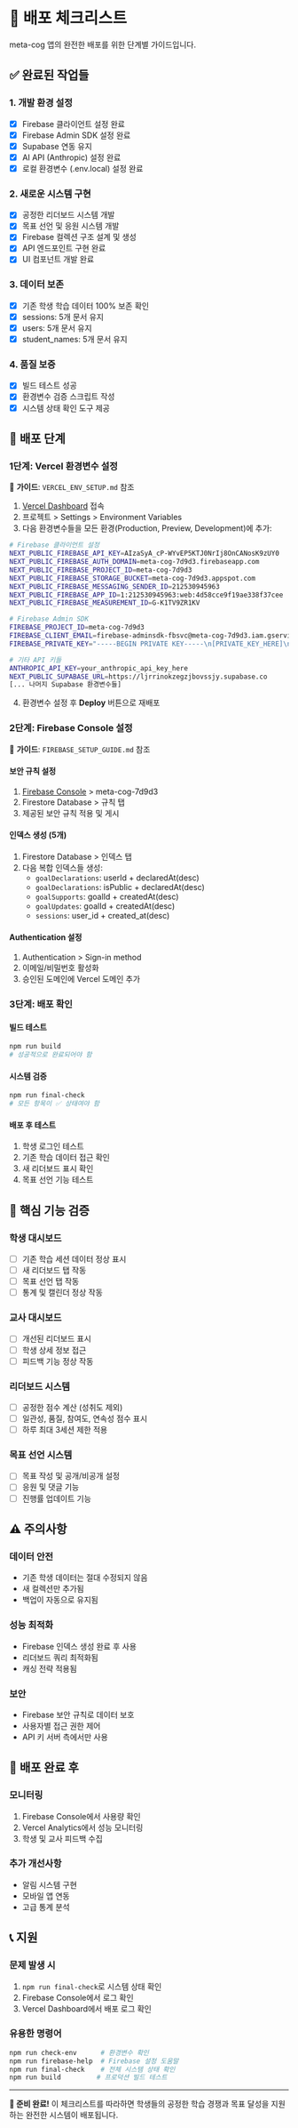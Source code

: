 # 🚀 배포 체크리스트

meta-cog 앱의 완전한 배포를 위한 단계별 가이드입니다.

## ✅ 완료된 작업들

### 1. 개발 환경 설정
- [x] Firebase 클라이언트 설정 완료
- [x] Firebase Admin SDK 설정 완료  
- [x] Supabase 연동 유지
- [x] AI API (Anthropic) 설정 완료
- [x] 로컬 환경변수 (.env.local) 설정 완료

### 2. 새로운 시스템 구현
- [x] 공정한 리더보드 시스템 개발
- [x] 목표 선언 및 응원 시스템 개발
- [x] Firebase 컬렉션 구조 설계 및 생성
- [x] API 엔드포인트 구현 완료
- [x] UI 컴포넌트 개발 완료

### 3. 데이터 보존
- [x] 기존 학생 학습 데이터 100% 보존 확인
- [x] sessions: 5개 문서 유지
- [x] users: 5개 문서 유지
- [x] student_names: 5개 문서 유지

### 4. 품질 보증
- [x] 빌드 테스트 성공
- [x] 환경변수 검증 스크립트 작성
- [x] 시스템 상태 확인 도구 제공

## 🔄 배포 단계

### 1단계: Vercel 환경변수 설정
📖 **가이드**: `VERCEL_ENV_SETUP.md` 참조

1. [Vercel Dashboard](https://vercel.com/dashboard) 접속
2. 프로젝트 > Settings > Environment Variables
3. 다음 환경변수들을 모든 환경(Production, Preview, Development)에 추가:

```bash
# Firebase 클라이언트 설정
NEXT_PUBLIC_FIREBASE_API_KEY=AIzaSyA_cP-WYvEP5KTJ0NrIj8OnCANosK9zUY0
NEXT_PUBLIC_FIREBASE_AUTH_DOMAIN=meta-cog-7d9d3.firebaseapp.com
NEXT_PUBLIC_FIREBASE_PROJECT_ID=meta-cog-7d9d3
NEXT_PUBLIC_FIREBASE_STORAGE_BUCKET=meta-cog-7d9d3.appspot.com
NEXT_PUBLIC_FIREBASE_MESSAGING_SENDER_ID=212530945963
NEXT_PUBLIC_FIREBASE_APP_ID=1:212530945963:web:4d58cce9f19ae338f37cee
NEXT_PUBLIC_FIREBASE_MEASUREMENT_ID=G-K1TV9ZR1KV

# Firebase Admin SDK
FIREBASE_PROJECT_ID=meta-cog-7d9d3
FIREBASE_CLIENT_EMAIL=firebase-adminsdk-fbsvc@meta-cog-7d9d3.iam.gserviceaccount.com
FIREBASE_PRIVATE_KEY="-----BEGIN PRIVATE KEY-----\n[PRIVATE_KEY_HERE]\n-----END PRIVATE KEY-----\n"

# 기타 API 키들
ANTHROPIC_API_KEY=your_anthropic_api_key_here
NEXT_PUBLIC_SUPABASE_URL=https://ljrrinokzegzjbovssjy.supabase.co
[... 나머지 Supabase 환경변수들]
```

4. 환경변수 설정 후 **Deploy** 버튼으로 재배포

### 2단계: Firebase Console 설정
📖 **가이드**: `FIREBASE_SETUP_GUIDE.md` 참조

#### 보안 규칙 설정
1. [Firebase Console](https://console.firebase.google.com/) > meta-cog-7d9d3
2. Firestore Database > 규칙 탭
3. 제공된 보안 규칙 적용 및 게시

#### 인덱스 생성 (5개)
1. Firestore Database > 인덱스 탭
2. 다음 복합 인덱스들 생성:
   - `goalDeclarations`: userId + declaredAt(desc)
   - `goalDeclarations`: isPublic + declaredAt(desc)  
   - `goalSupports`: goalId + createdAt(desc)
   - `goalUpdates`: goalId + createdAt(desc)
   - `sessions`: user_id + created_at(desc)

#### Authentication 설정
1. Authentication > Sign-in method
2. 이메일/비밀번호 활성화
3. 승인된 도메인에 Vercel 도메인 추가

### 3단계: 배포 확인

#### 빌드 테스트
```bash
npm run build
# 성공적으로 완료되어야 함
```

#### 시스템 검증
```bash
npm run final-check
# 모든 항목이 ✅ 상태여야 함
```

#### 배포 후 테스트
1. 학생 로그인 테스트
2. 기존 학습 데이터 접근 확인
3. 새 리더보드 표시 확인
4. 목표 선언 기능 테스트

## 🎯 핵심 기능 검증

### 학생 대시보드
- [ ] 기존 학습 세션 데이터 정상 표시
- [ ] 새 리더보드 탭 작동
- [ ] 목표 선언 탭 작동
- [ ] 통계 및 캘린더 정상 작동

### 교사 대시보드  
- [ ] 개선된 리더보드 표시
- [ ] 학생 상세 정보 접근
- [ ] 피드백 기능 정상 작동

### 리더보드 시스템
- [ ] 공정한 점수 계산 (성취도 제외)
- [ ] 일관성, 품질, 참여도, 연속성 점수 표시
- [ ] 하루 최대 3세션 제한 적용

### 목표 선언 시스템
- [ ] 목표 작성 및 공개/비공개 설정
- [ ] 응원 및 댓글 기능
- [ ] 진행률 업데이트 기능

## ⚠️ 주의사항

### 데이터 안전
- 기존 학생 데이터는 절대 수정되지 않음
- 새 컬렉션만 추가됨
- 백업이 자동으로 유지됨

### 성능 최적화
- Firebase 인덱스 생성 완료 후 사용
- 리더보드 쿼리 최적화됨
- 캐싱 전략 적용됨

### 보안
- Firebase 보안 규칙로 데이터 보호
- 사용자별 접근 권한 제어
- API 키 서버 측에서만 사용

## 🎉 배포 완료 후

### 모니터링
1. Firebase Console에서 사용량 확인
2. Vercel Analytics에서 성능 모니터링
3. 학생 및 교사 피드백 수집

### 추가 개선사항
- 알림 시스템 구현
- 모바일 앱 연동
- 고급 통계 분석

## 📞 지원

### 문제 발생 시
1. `npm run final-check`로 시스템 상태 확인
2. Firebase Console에서 로그 확인
3. Vercel Dashboard에서 배포 로그 확인

### 유용한 명령어
```bash
npm run check-env      # 환경변수 확인
npm run firebase-help  # Firebase 설정 도움말  
npm run final-check    # 전체 시스템 상태 확인
npm run build         # 프로덕션 빌드 테스트
```

---

**🚀 준비 완료!** 이 체크리스트를 따라하면 학생들의 공정한 학습 경쟁과 목표 달성을 지원하는 완전한 시스템이 배포됩니다.